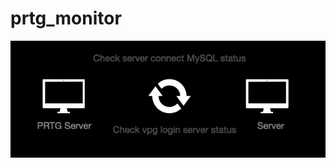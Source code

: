 # prtg_monitor
![image](https://github.com/YIHSUEHTsai/prtg_monitor/blob/master/server_prtg_monitor.png)
